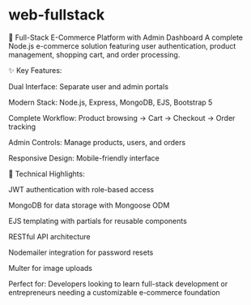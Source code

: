 # web-fullstack
🚀 Full-Stack E-Commerce Platform with Admin Dashboard
A complete Node.js e-commerce solution featuring user authentication, product management, shopping cart, and order processing.

✨ Key Features:

Dual Interface: Separate user and admin portals

Modern Stack: Node.js, Express, MongoDB, EJS, Bootstrap 5

Complete Workflow: Product browsing → Cart → Checkout → Order tracking

Admin Controls: Manage products, users, and orders

Responsive Design: Mobile-friendly interface

🔧 Technical Highlights:

JWT authentication with role-based access

MongoDB for data storage with Mongoose ODM

EJS templating with partials for reusable components

RESTful API architecture

Nodemailer integration for password resets

Multer for image uploads

Perfect for: Developers looking to learn full-stack development or entrepreneurs needing a customizable e-commerce foundation
